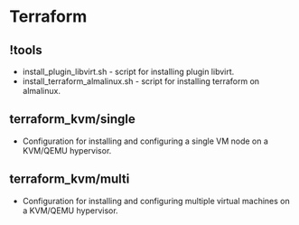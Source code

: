 # Terraform

## !tools
- install_plugin_libvirt.sh - script for installing plugin libvirt.
- install_terraform_almalinux.sh - script for installing terraform on almalinux.

## terraform_kvm/single
- Configuration for installing and configuring a single VM node on a KVM/QEMU hypervisor.

## terraform_kvm/multi
- Configuration for installing and configuring multiple virtual machines on a KVM/QEMU hypervisor.